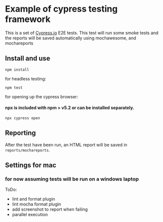 # Example of cypress testing framework

This is a set of [Cypress.io](https://www.cypress.io) E2E tests. This test will run some smoke tests and the reports will be saved automatically using mochawesome, and mochareports

## Install and use


```shell
npm install
```

for headless testing:
```shell
npm test
```

for opening up the cypress browser:
#### npx is included with npm > v5.2 or can be installed separately.

```shell
npx cypress open
```

## Reporting

 After the test have been run, an HTML report will be saved in `reports/mochareports`. 

## Settings for mac
### for now assuming tests will be run on a windows laptop

ToDo:
- lint and format plugin
- lint mocha format plugin
- add screenshot to report when failing
- parallel execution